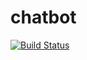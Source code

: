 # chatbot
[![Build Status](https://travis-ci.com/Terminaator/chatbot.svg?branch=master)](https://travis-ci.com/Terminaator/chatbot)
